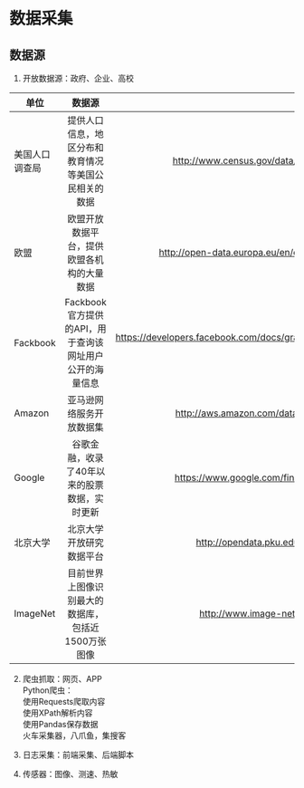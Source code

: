 # 数据采集
## 数据源
1. 开放数据源：政府、企业、高校  

单位|数据源|网址
--|:--:|--:
美国人口调查局|提供人口信息，地区分布和教育情况等美国公民相关的数据|http://www.census.gov/data/html
欧盟|欧盟开放数据平台，提供欧盟各机构的大量数据|http://open-data.europa.eu/en/data/
Fackbook|Fackbook官方提供的API，用于查询该网址用户公开的海量信息|https://developers.facebook.com/docs/graph-api
Amazon|亚马逊网络服务开放数据集|http://aws.amazon.com/datasets
Google|谷歌金融，收录了40年以来的股票数据，实时更新|https://www.google.com/finance
北京大学|北京大学开放研究数据平台|http://opendata.pku.edu.cn/
ImageNet|目前世界上图像识别最大的数据库，包括近1500万张图像|http://www.image-net.org/


2. 爬虫抓取：网页、APP   
Python爬虫：  
使用Requests爬取内容   
使用XPath解析内容   
使用Pandas保存数据    
火车采集器，八爪鱼，集搜客

3. 日志采集：前端采集、后端脚本
4. 传感器：图像、测速、热敏

